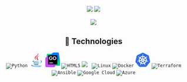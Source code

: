 <!-- Logo -->
<!--
<p align="center">
  <img src="/img/capa.webp" alt="Logo Agnaldo" width="800" />
</p>
-->



<!--
<h2 align="center">Olá, <𝚍𝚎𝚟𝚜/>!</h2>

<p align="center">
Sou Agnaldo Lima 👨‍💻, profissional de TI apaixonado por Linux, Open Source, automação e soluções em Cloud Computing.  
Tenho experiência com suporte técnico, administração de servidores, monitoramento, segurança e práticas DevOps/SRE.  
Atualmente, estou em transição para áreas de Cloud, DevSecOps e Engenharia de Plataforma.
</p>

---
-->


<div align="center">
  <!--<img height="180em" src="https://github-readme-stats.vercel.app/api?username=agslima&show_icons=true&theme=dracula" />
  <img height="180em" src="https://github-readme-stats.vercel.app/api/top-langs/?username=agslima&layout=compact&theme=dracula" />
  -->
  <img height="160em" src="https://github-readme-stats.vercel.app/api?username=agslima&show_icons=true&theme=great-gatsby">
  <img height="160em" src="https://github-readme-stats.vercel.app/api/top-langs/?username=agslima&layout=compact&theme=great-gatsby">
</div>

<br />

<div align="center">
  <img height="170em" src="https://github-readme-streak-stats.herokuapp.com?user=agslima&theme=great-gatsby" />
  <!--
  <img src="https://github-readme-streak-stats.herokuapp.com?user=agslima&theme=dracula" />
  -->
</div>


<h2 align="center">🧰 Technologies</h2>

<p align="center">
  <code><img height="40" src="https://cdn.jsdelivr.net/gh/devicons/devicon/icons/python/python-original.svg" title="Python"></code>
  <code><img height="40" src="https://github.com/devicons/devicon/blob/v2.17.0/icons/java/java-original.svg" title="Java"></code>
  <code><img height="40" src="https://github.com/devicons/devicon/blob/v2.17.0/icons/goland/goland-original.svg" title="Go"></code>
  <code><img height="40" src="https://cdn.jsdelivr.net/gh/devicons/devicon/icons/html5/html5-original.svg"   title="HTML5"></code>  
  <code><img height="40" src="https://upload.wikimedia.org/wikipedia/commons/thumb/9/9a/Visual_Studio_Code_1.35_icon.svg/1024px-Visual_Studio_Code_1.35_icon.svg.png" titles="Visual Studio"> </code>
  <code><img height="40" src="https://cdn.jsdelivr.net/gh/devicons/devicon/icons/linux/linux-original.svg" title="Linux"></code>
  <code><img height="40" src="https://cdn.jsdelivr.net/gh/devicons/devicon/icons/docker/docker-original.svg" title="Docker"></code>
  <code><img height="40" src="https://github.com/devicons/devicon/blob/v2.17.0/icons/kubernetes/kubernetes-original.svg" title="Kubernetes"></code>
  <code><img height="40" src="https://cdn.jsdelivr.net/gh/devicons/devicon/icons/terraform/terraform-original.svg" title="Terraform"></code>
  <code><img height="40" src="https://cdn.jsdelivr.net/gh/devicons/devicon/icons/ansible/ansible-original.svg" title="Ansible"></code>
  <code><img height="40" src="https://cdn.jsdelivr.net/gh/devicons/devicon/icons/googlecloud/googlecloud-original.svg" title="Google Cloud"></code>
  <code><img height="40" src="https://cdn.jsdelivr.net/gh/devicons/devicon/icons/azure/azure-original.svg" title="Azure"></code>
</p>

<!--
<h2 align="center">📫 Contato</h2>

<p align="center">
  <a href="https://www.linkedin.com/in/agslima/" target="blank">
    <img alt="Linkedin" src="https://img.shields.io/badge/-Agnaldo%20Lima-0e76a8?style=flat-square&logo=Linkedin&logoColor=white" />
  </a>
  <a href="mailto:a.agnaldosilva@gmail.com">
    <img alt="Email" src="https://img.shields.io/badge/-Email%20Me-d14836?style=flat-square&logo=Gmail&logoColor=white" />
  </a>
</p>
-->
